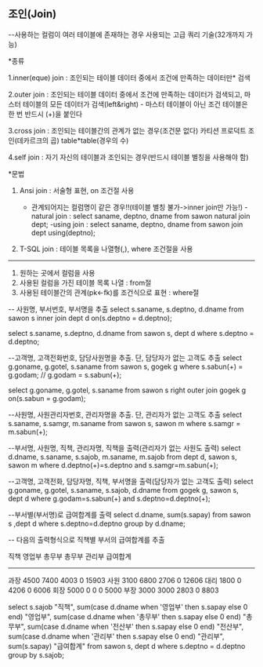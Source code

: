 조인(Join)
---------------------------
--사용하는 컬럼이 여러 테이블에 존재하는 경우 사용되는 고급 쿼리 기술(32개까지 가능)


*종류

1.inner(eque) join : 조인되는 테이블 데이터 중에서 조건에 만족하는 데이터만* 검색

2.outer join         : 조인되는 테이블 데이터 중에서 조건에 만족하는 데이터가 검색되고,
	            마스터 테이블의 모든 데이터가 검색(left&right) - 마스터 테이블이 아닌 조건 테이블은 한 번 반드시 (+)을 붙인다
		    
3.cross join       : 조인되는 테이블간의 관계가 없는 경우(조건문 없다)
	           카티션 프로덕트 조인(데카르크의 곱)
	           table*table(경우의 수)

4.self join        : 자기 자신의 테이블과 조인되는 경우(반드시 테이블 별칭을 사용해야 함)

*문법

1. Ansi join : 서술형 표현, on 조건절 사용
	* 관계되어지는 컬럼명이 같은 경우!!(테이블 별칭 불가->inner join만 가능!)
	-natural join : select saname, deptno, dname from sawon natural join dept;
	-using join : select saname, deptno, dname from sawon join dept using(deptno);

2. T-SQL join : 테이블 목록을 나열형(,), where 조건절을 사용
-------------------------------------
1) 원하는 곳에서 컬럼을 사용
2) 사용된 컬럼을 가진 테이블 목록 나열 : from절
3) 사용된 테이블간의 관계(pk<-fk)를 조건식으로 표현 : where절


-- 사원명, 부서번호, 부서명을 추출
select s.saname, s.deptno, d.dname from sawon s inner join dept d
on(s.deptno = d.deptno);

select s.saname, s.deptno, d.dname from sawon s, dept d
where s.deptno = d.deptno;

--고객명, 고객전화번호, 담당사원명을 추출. 단, 담당자가 없는 고객도 추출
select g.goname, g.gotel, s.saname from sawon s, gogek g
where s.sabun(+) = g.godam;  // g.godam = s.sabun(+);

select g.goname, g.gotel, s.saname from sawon s right outer join gogek g
on(s.sabun = g.godam);

--사원명, 사원관리자번호, 관리자명을 추출. 단, 관리자가 없는 고객도 추출
select s.saname, s.samgr, m.saname from sawon s, sawon m
where s.samgr = m.sabun(+);

--부서명, 사원명, 직책, 관리자명, 직책을 출력(관리자가 없는 사원도 출력)
select d.dname, s.saname, s.sajob, m.saname, m.sajob from dept d, sawon s, sawon m
where d.deptno(+)=s.deptno 
   and s.samgr=m.sabun(+);

--고객명, 고객전화, 담당자명, 직책, 부서명을 출력(담당자가 없는 고객도 출력)
select g.goname, g.gotel, s.saname, s.sajob, d.dname from gogek g, sawon s, dept d
where g.godam=s.sabun(+) 
   and s.deptno=d.deptno(+);

--부서별(부서명)로 급여합계를 출력
select d.dname, sum(s.sapay) from sawon s ,dept d 
where s.deptno=d.deptno 
group by d.dname;

-- 다음의 출력형식으로 직책별 부서의 급여합계를 추출

직책           영업부     총무부    총무부    관리부    급여합계
---------- ---------- ---------- ---------- ---------- ---------
과장             4500       7400       4003       0        15903
사원             3100       6800       2706       0       12606
대리             1800          0       4206         0       6006
회장             5000          0          0           0       5000
부장             3000       3000       2803       0        8803

select s.sajob "직책",
   sum(case d.dname when '영업부' then s.sapay else 0 end) "영업부",
   sum(case d.dname when '총무부' then s.sapay else 0 end) "총무부",
   sum(case d.dname when '전산부' then s.sapay else 0 end) "전산부",
   sum(case d.dname when '관리부' then s.sapay else 0 end) "관리부",
   sum(s.sapay) "급여합계"
from sawon s, dept d 
where s.deptno = d.deptno 
group by s.sajob;
